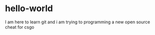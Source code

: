 # hello-world
I am here to learn git and i am trying to programming a new open source cheat for csgo
